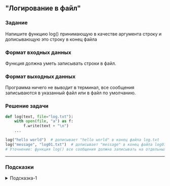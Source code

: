 ## "Логирование в файл"

### Задание

Напишите функцию log() принимающую в качестве аргумента строку и дописывающую это строку в конец файла

### Формат входных данных

Функция должна уметь записывать строки в файл.

### Формат выходных данных

Программа ничего не выводит в терминал, все сообщения записываются в указанный файл или в файл по умолчанию.

### Решение задачи

```python
def log(text, file="log.txt"):
    with open(file, "a") as f:
        f.write(text + "\n")
    ...

log("hello world")  # дописывает "hello world" в конец файла log.txt
log("message", "log01.txt")  # дописывает "message" в конец файла log01.txt
# Уточнение: функция log() все сообщения должна записывать на отдельных строках
```

---

### Подсказки

<details>
<summary>Подсказка-1</summary>
Т.к. вам нужно дописывать информацию, открывайте файл на "дозапись" используя ключ "a".

Предварительно изучите, как работает программа, пытаясь дописать информацию в файл, которого нет.
</details>
